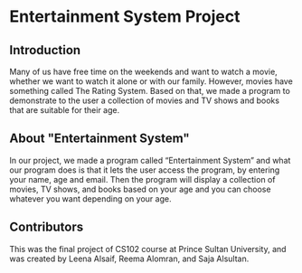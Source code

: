 # Entertainment System Project

## Introduction
Many of us have free time on the weekends and want to watch a movie, whether we want to watch it alone or with our family. However, movies have something called The Rating System. Based on that, we made a program to demonstrate to the user a collection of movies and TV shows and books that are suitable for their age. 

## About "Entertainment System"
In our project, we made a program called “Entertainment System” and what our program does is that it lets the user access the program, by entering your name, age and email. Then the program will display a collection of movies, TV shows, and books based on your age and you can choose whatever you want depending on your age.

## Contributors
This was the final project of CS102 course at Prince Sultan University, and was created by Leena Alsaif, Reema Alomran, and Saja Alsultan.
